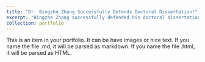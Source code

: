 ```yaml
---
title: "Dr. Bingzhe Zhang Successfully Defends Doctoral Dissertation!"
excerpt: "Bingzhe Zhang successfully defended his doctoral dissertation titled "Study on seismic performance and influencing factors of laminated rubber bearing supported bridges based on deep neural networks" at Southeast University, Nanjing. The members of the dissertation committee included Professor Qiao Huang, Professor Wen Xiong, Professor Jingquan Wang, Professor Zhenghua Zhou, and Associate Professor Ming Yang.<br/><img src='/images/500x300.png'>"
collection: portfolio
---
```


This is an item in your portfolio. It can be have images or nice text. If you name the file .md, it will be parsed as markdown. If you name the file .html, it will be parsed as HTML. 
